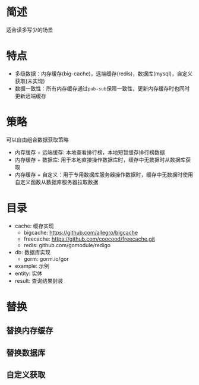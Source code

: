# 简述

适合读多写少的场景

# 特点

- 多级数据：内存缓存(big-cache)，远端缓存(redis)，数据库(mysql)，自定义获取(未实现)
- 数据一致性：所有内存缓存通过`pub-sub`保障一致性，更新内存缓存时也同时更新远端缓存

# 策略

可以自由组合数据获取策略

- 内存缓存 + 远端缓存: 本地查看排行榜，本地短暂缓存排行榜数据
- 内存缓存 + 数据库: 用于本地直接操作数据库时，缓存中无数据时从数据库获取
- 内存缓存 + 自定义：用于专用数据库服务器操作数据时，缓存中无数据时使用自定义函数从数据库服务器拉取数据

# 目录

- cache: 缓存实现
  - bigcache: https://github.com/allegro/bigcache
  - freecache: https://github.com/coocood/freecache.git
  - redis: github.com/gomodule/redigo
- db: 数据库实现
  - gorm: gorm.io/gor
- example: 示例
- entity: 实体
- result: 查询结果封装

# 替换

## 替换内存缓存

## 替换数据库

## 自定义获取
